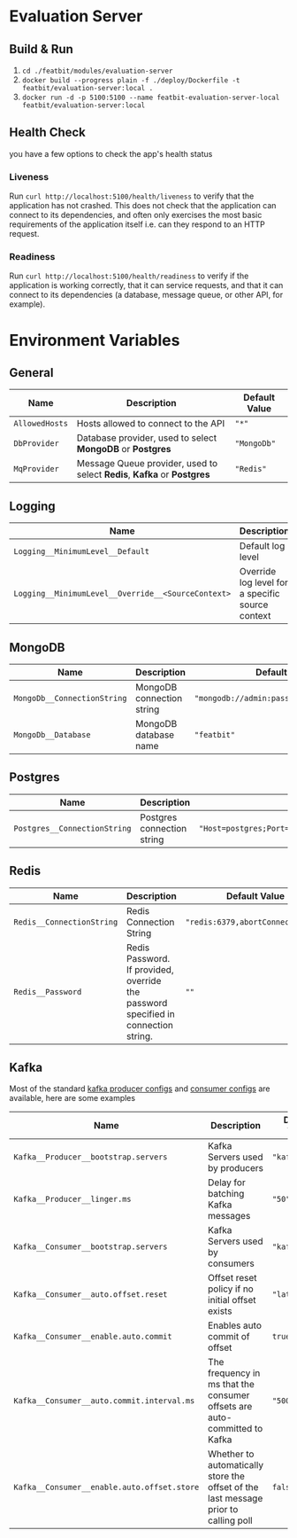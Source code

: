 # Evaluation Server

## Build & Run

1. `cd ./featbit/modules/evaluation-server`
2. `docker build --progress plain -f ./deploy/Dockerfile -t featbit/evaluation-server:local .`
3. `docker run -d -p 5100:5100 --name featbit-evaluation-server-local featbit/evaluation-server:local`

## Health Check

you have a few options to check the app's health status

### Liveness

Run `curl http://localhost:5100/health/liveness` to verify that the application has not crashed. This does not check
that the application can connect to its dependencies, and often only exercises the most basic requirements of the
application itself i.e. can they respond to an HTTP request.

### Readiness

Run `curl http://localhost:5100/health/readiness` to verify if the application is working correctly, that it can service
requests, and that it can connect to its dependencies (a database, message queue, or other API, for example).

# Environment Variables

## General

| Name           | Description                                                                 | Default Value |
|----------------|-----------------------------------------------------------------------------|---------------|
| `AllowedHosts` | Hosts allowed to connect to the API                                         | `"*"`         |
| `DbProvider`   | Database provider, used to select **MongoDB** or **Postgres**               | `"MongoDb"`   |
| `MqProvider`   | Message Queue provider, used to select **Redis**, **Kafka** or **Postgres** | `"Redis"`     |

## Logging

| Name                                               | Description                                      | Default Value                                                                 |
|----------------------------------------------------|--------------------------------------------------|-------------------------------------------------------------------------------|
| `Logging__MinimumLevel__Default`                   | Default log level                                | `"Information"`                                                               |
| `Logging__MinimumLevel__Override__<SourceContext>` | Override log level for a specific source context | Example: `env "Logging__MinimumLevel__Override__Npgsql.Command=Information" ` |

## MongoDB

| Name                        | Description               | Default Value                              |
|-----------------------------|---------------------------|--------------------------------------------|
| `MongoDb__ConnectionString` | MongoDB connection string | `"mongodb://admin:password@mongodb:27017"` |
| `MongoDb__Database`         | MongoDB database name     | `"featbit"`                                |

## Postgres

| Name                         | Description                | Default Value                                                                        |
|------------------------------|----------------------------|--------------------------------------------------------------------------------------|
| `Postgres__ConnectionString` | Postgres connection string | `"Host=postgres;Port=5432;Username=postgres;Password=0tJXCokSvOB8;Database=featbit"` |

## Redis

| Name                      | Description                                                                        | Default Value                     |
|---------------------------|------------------------------------------------------------------------------------|-----------------------------------|
| `Redis__ConnectionString` | Redis Connection String                                                            | `"redis:6379,abortConnect=false"` |
| `Redis__Password`         | Redis Password. If provided, override the password specified in connection string. | `""`                              |

## Kafka

Most of the standard [kafka producer configs](https://kafka.apache.org/documentation/#producerconfigs)
and [consumer configs](https://kafka.apache.org/documentation/#consumerconfigs) are available, here are some examples

| Name                                        | Description                                                                         | Default Value  |
|---------------------------------------------|-------------------------------------------------------------------------------------|----------------|
| `Kafka__Producer__bootstrap.servers`        | Kafka Servers used by producers                                                     | `"kafka:9092"` |
| `Kafka__Producer__linger.ms`                | Delay for batching Kafka messages                                                   | `"50"`         |
| `Kafka__Consumer__bootstrap.servers`        | Kafka Servers used by consumers                                                     | `"kafka:9092"` |
| `Kafka__Consumer__auto.offset.reset`        | Offset reset policy if no initial offset exists                                     | `"latest"`     |
| `Kafka__Consumer__enable.auto.commit`       | Enables auto commit of offset                                                       | `true`         |
| `Kafka__Consumer__auto.commit.interval.ms`  | The frequency in ms that the consumer offsets are auto-committed to Kafka           | `"5000"`       |
| `Kafka__Consumer__enable.auto.offset.store` | Whether to automatically store the offset of the last message prior to calling poll | `false`        |
